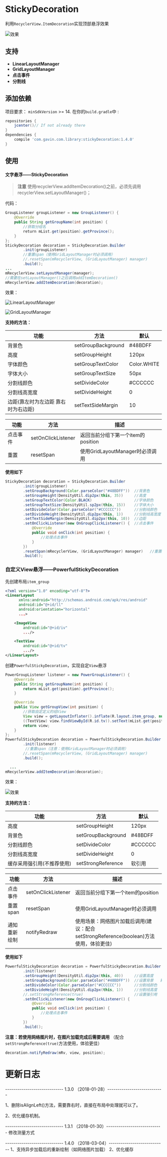 # StickyDecoration
利用`RecyclerView.ItemDecoration`实现顶部悬浮效果

![效果](http://upload-images.jianshu.io/upload_images/1638147-89986d7141741cdf.gif?imageMogr2/auto-orient/strip)

## 支持
- **LinearLayoutManager**
- **GridLayoutManager**
- **点击事件**
- **分割线**

## 添加依赖
项目要求： `minSdkVersion` >= 14.
在你的`build.gradle`中 :
```gradle
repositories {
    jcenter()// If not already there
}
dependencies {
    compile 'com.gavin.com.library:stickyDecoration:1.4.0'
}
```

## 使用

#### 文字悬浮——StickyDecoration
> **注意**
使用recyclerView.addItemDecoration()之前，必须先调用recyclerView.setLayoutManager()；

代码：
```java
GroupListener groupListener = new GroupListener() {
    @Override
    public String getGroupName(int position) {
        //获取分组名
        return mList.get(position).getProvince();
    }
};
StickyDecoration decoration = StickyDecoration.Builder
        .init(groupListener)
        //重置span（使用GridLayoutManager时必须调用）
        //.resetSpan(mRecyclerView, (GridLayoutManager) manager)
        .build();
...
mRecyclerView.setLayoutManager(manager);
//需要在setLayoutManager()之后调用addItemDecoration()
mRecyclerView.addItemDecoration(decoration);
```
效果：

![LinearLayoutManager](http://upload-images.jianshu.io/upload_images/1638147-f3c2cbe712aa65fb.gif?imageMogr2/auto-orient/strip)

![GridLayoutManager](http://upload-images.jianshu.io/upload_images/1638147-e5e0374c896110d0.gif?imageMogr2/auto-orient/strip%7CimageView2/2/w/1240)


**支持的方法：**

| 功能 | 方法 | 默认 |
|-|-|-|
| 背景色 | setGroupBackground |#48BDFF |
| 高度 | setGroupHeight | 120px |
| 字体颜色 | setGroupTextColor |Color.WHITE |
| 字体大小 | setGroupTextSize | 50px |
|分割线颜色 | setDivideColor | #CCCCCC |
| 分割线高宽度 | setDivideHeight | 0 |
| 边距(靠左时为左边距  靠右时为右边距) | setTextSideMargin |  10 |

|功能|方法|描述|
|-|-|-|
| 点击事件 | setOnClickListener | 返回当前分组下第一个item的position |
| 重置 | resetSpan | 使用GridLayoutManager时必须调用 |

**使用如下**
```java
StickyDecoration decoration = StickyDecoration.Builder
        .init(groupListener)
        .setGroupBackground(Color.parseColor("#48BDFF"))  //背景色
        .setGroupHeight(DensityUtil.dip2px(this, 35))     //高度
        .setGroupTextColor(Color.BLACK)                   //字体颜色
        .setGroupTextSize(DensityUtil.sp2px(this, 15))    //字体大小
        .setDivideColor(Color.parseColor("#CCCCCC"))      //分割线颜色
        .setDivideHeight(DensityUtil.dip2px(this, 1))     //分割线高宽度
        .setTextSideMargin(DensityUtil.dip2px(this, 10))  //边距
        .setOnClickListener(new OnGroupClickListener() {  //点击事件
            @Override
            public void onClick(int position) {
                //处理点击事件
            }
        })
        .resetSpan(mRecyclerView, (GridLayoutManager) manager)   //重置span
        .build();
```

### 自定义View悬浮——PowerfulStickyDecoration

先创建布局`item_group`
```xml
<?xml version="1.0" encoding="utf-8"?>
<LinearLayout
      xmlns:android="http://schemas.android.com/apk/res/android"
      android:id="@+id/ll"
      android:orientation="horizontal"
      ...>

    <ImageView
        android:id="@+id/iv"
        .../>

    <TextView
        android:id="@+id/tv"
        .../>
</LinearLayout>
```
创建`PowerfulStickyDecoration`，实现自定`View`悬浮
```java
PowerGroupListener listener = new PowerGroupListener() {
    @Override
    public String getGroupName(int position) {
        return mList.get(position).getProvince();
    }

    @Override
    public View getGroupView(int position) {
        //获取自定定义的组View
        View view = getLayoutInflater().inflate(R.layout.item_group, null, false);
        ((TextView) view.findViewById(R.id.tv)).setText(mList.get(position).getProvince());
        return view;
    }
};
PowerfulStickyDecoration decoration = PowerfulStickyDecoration.Builder
        .init(listener)
         //重置span（注意：使用GridLayoutManager时必须调用）
        //.resetSpan(mRecyclerView, (GridLayoutManager) manager)
        .build();

  ...
mRecyclerView.addItemDecoration(decoration);
```
效果：

![效果](http://upload-images.jianshu.io/upload_images/1638147-3fed255296a6c3db.gif?imageMogr2/auto-orient/strip)

**支持的方法：**

| 功能 | 方法 | 默认 |
| -- | -- | -- |
| 高度 | setGroupHeight | 120px |
| 背景色 | setGroupBackground | #48BDFF |
| 分割线颜色 | setDivideColor | #CCCCCC |
| 分割线高宽度 | setDivideHeight | 0 |
| 缓存采用强引用(不推荐使用) | setStrongReference | 软引用 |

|功能|方法|描述|
|-|-|-|
| 点击事件 | setOnClickListener | 返回当前分组下第一个item的position |
| 重置span | resetSpan | 使用GridLayoutManager时必须调用 |
| 通知重新绘制 | notifyRedraw | 使用场景：网络图片加载后调用(建议：配合setStrongReference(boolean)方法使用，体验更佳) |

**使用如下**
```java
PowerfulStickyDecoration decoration = PowerfulStickyDecoration.Builder
        .init(listener)
        .setGroupHeight(DensityUtil.dip2px(this, 40))     //设置高度
        .setGroupBackground(Color.parseColor("#48BDFF"))  //设置背景   默认透明
        .setDivideColor(Color.parseColor("#CCCCCC"))      //分割线颜色
        .setDivideHeight(DensityUtil.dip2px(this, 1))     //分割线高度
        //.setStrongReference(true)                       //设置强引用
        .setOnClickListener(new OnGroupClickListener() {                   //点击事件，返回当前分组下的第一个item的position
            @Override
            public void onClick(int position) {                                 //Group点击事件
                //处理点击事件
            }
        })
        .build();
```
**注意：若使用网络图片时，在图片加载完成后需要调用**
（配合`setStrongReference(true)`方法使用，体验更佳）
```java
decoration.notifyRedraw(mRv, view, position);
```


# 更新日志
----------------------------- 1.3.0 （2018-01-28）----------------------------

1、删除isAlignLeft()方法，需要靠右时，直接在布局中处理就可以了。

2、优化缓存机制。

----------------------------- 1.3.1 （2018-01-30）----------------------------
修改测量方式

----------------------------- 1.4.0 （2018-03-04）----------------------------
1、支持异步加载后的重新绘制（如网络图片加载）
2、优化缓存